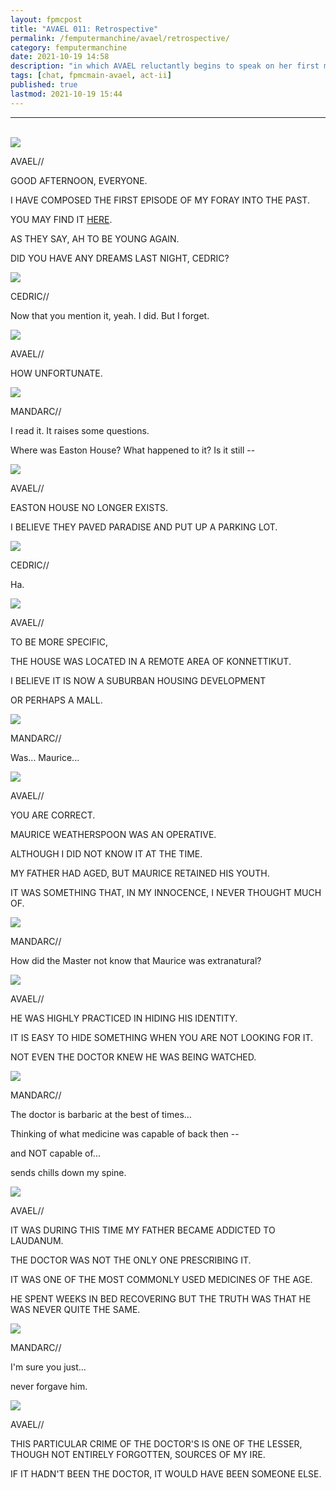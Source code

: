 ```yaml
---
layout: fpmcpost
title: "AVAEL 011: Retrospective"
permalink: /femputermanchine/avael/retrospective/
category: femputermanchine
date: 2021-10-19 14:58
description: "in which AVAEL reluctantly begins to speak on her first meeting with the Doctor McCoy"
tags: [chat, fpmcmain-avael, act-ii]
published: true
lastmod: 2021-10-19 15:44
---
```

[//]: # ( 10/19/21  -added)

*****
<br/>

<div class="chat-box">
<img src="{{ site.url }}/assets/tb/avael-tb.jpg" class="chat-portrait" />
<p class="ppl-sez">AVAEL//</p>
<p class="ppl-sez">GOOD AFTERNOON, EVERYONE.</p>
<p class="ppl-sez">I HAVE COMPOSED THE FIRST EPISODE OF MY FORAY INTO THE PAST.</p>
<p class="ppl-sez">YOU MAY FIND IT <a href="{{ '/femputermanchine/avaelleeaston-1' | prepend: site.url }}">HERE</a>.</p>
<p class="ppl-sez">AS THEY SAY, AH TO BE YOUNG AGAIN.</p>
<p class="ppl-sez">DID YOU HAVE ANY DREAMS LAST NIGHT, CEDRIC?</p>
</div>

<div class="chat-box">
<img src="{{ site.url }}/assets/tb/cedric1.jpg" class="chat-portrait" />
<p class="ppl-sez">CEDRIC//</p>
<p class="ppl-sez">Now that you mention it, yeah. I did. But I forget.</p>
</div>

<div class="chat-box">
<img src="{{ site.url }}/assets/tb/avael-tb.jpg" class="chat-portrait" />
<p class="ppl-sez">AVAEL//</p>
<p class="ppl-sez">HOW UNFORTUNATE.</p>
</div>

<div class="chat-box">
<img src="{{ site.url }}/assets/tb/mandarc-happytb.jpg" class="chat-portrait" />
<p class="ppl-sez">MANDARC//</p>
<p class="ppl-sez">I read it. It raises some questions.</p>
<p class="ppl-sez">Where was Easton House? What happened to it? Is it still --</p>
</div>

<div class="chat-box">
<img src="{{ site.url }}/assets/tb/avael-tb.jpg" class="chat-portrait" />
<p class="ppl-sez">AVAEL//</p>
<p class="ppl-sez">EASTON HOUSE NO LONGER EXISTS.</p>
<p class="ppl-sez">I BELIEVE THEY PAVED PARADISE AND PUT UP A PARKING LOT.</p>
</div>

<div class="chat-box">
<img src="{{ site.url }}/assets/tb/cedric1.jpg" class="chat-portrait" />
<p class="ppl-sez">CEDRIC//</p>
<p class="ppl-sez">Ha.</p>
</div>

<div class="chat-box">
<img src="{{ site.url }}/assets/tb/avael-tb.jpg" class="chat-portrait" />
<p class="ppl-sez">AVAEL//</p>
<p class="ppl-sez">TO BE MORE SPECIFIC,</p>
<p class="ppl-sez">THE HOUSE WAS LOCATED IN A REMOTE AREA OF KONNETTIKUT.</p>
<p class="ppl-sez">I BELIEVE IT IS NOW A SUBURBAN HOUSING DEVELOPMENT</p>
<p class="ppl-sez">OR PERHAPS A MALL.</p>
</div>

<div class="chat-box">
<img src="{{ site.url }}/assets/tb/mandarc-happytb.jpg" class="chat-portrait" />
<p class="ppl-sez">MANDARC//</p>
<p class="ppl-sez">Was... Maurice...</p>
</div>

<div class="chat-box">
<img src="{{ site.url }}/assets/tb/avael-tb.jpg" class="chat-portrait" />
<p class="ppl-sez">AVAEL//</p>
<p class="ppl-sez">YOU ARE CORRECT.</p>
<p class="ppl-sez">MAURICE WEATHERSPOON WAS AN OPERATIVE.</p>
<p class="ppl-sez">ALTHOUGH I DID NOT KNOW IT AT THE TIME.</p>
<p class="ppl-sez">MY FATHER HAD AGED, BUT MAURICE RETAINED HIS YOUTH.</p>
<p class="ppl-sez">IT WAS SOMETHING THAT, IN MY INNOCENCE, I NEVER THOUGHT MUCH OF.</p>
</div>

<div class="chat-box">
<img src="{{ site.url }}/assets/tb/mandarc-happytb.jpg" class="chat-portrait" />
<p class="ppl-sez">MANDARC//</p>
<p class="ppl-sez">How did the Master not know that Maurice was extranatural?</p>
</div>

<div class="chat-box">
<img src="{{ site.url }}/assets/tb/avael-tb.jpg" class="chat-portrait" />
<p class="ppl-sez">AVAEL//</p>
<p class="ppl-sez">HE WAS HIGHLY PRACTICED IN HIDING HIS IDENTITY.</p>
<p class="ppl-sez">IT IS EASY TO HIDE SOMETHING WHEN YOU ARE NOT LOOKING FOR IT.</p>
<p class="ppl-sez">NOT EVEN THE DOCTOR KNEW HE WAS BEING WATCHED.</p>
</div>

<div class="chat-box">
<img src="{{ site.url }}/assets/tb/mandarc-happytb.jpg" class="chat-portrait" />
<p class="ppl-sez">MANDARC//</p>
<p class="ppl-sez">The doctor is barbaric at the best of times...</p>
<p class="ppl-sez">Thinking of what medicine was capable of back then --</p>
<p class="ppl-sez">and NOT capable of... </p>
<p class="ppl-sez">sends chills down my spine.</p>
</div>

<div class="chat-box">
<img src="{{ site.url }}/assets/tb/avael-tb.jpg" class="chat-portrait" />
<p class="ppl-sez">AVAEL//</p>
<p class="ppl-sez">IT WAS DURING THIS TIME MY FATHER BECAME ADDICTED TO LAUDANUM.</p>
<p class="ppl-sez">THE DOCTOR WAS NOT THE ONLY ONE PRESCRIBING IT.</p>
<p class="ppl-sez">IT WAS ONE OF THE MOST COMMONLY USED MEDICINES OF THE AGE.</p>
<p class="ppl-sez">HE SPENT WEEKS IN BED RECOVERING BUT THE TRUTH WAS THAT HE WAS NEVER QUITE THE SAME.</p>
</div>

<div class="chat-box">
<img src="{{ site.url }}/assets/tb/mandarc-happytb.jpg" class="chat-portrait" />
<p class="ppl-sez">MANDARC//</p>
<p class="ppl-sez">I'm sure you just...</p>
<p class="ppl-sez">never forgave him.</p>
</div>

<div class="chat-box">
<img src="{{ site.url }}/assets/tb/avael-tb.jpg" class="chat-portrait" />
<p class="ppl-sez">AVAEL//</p>
<p class="ppl-sez">THIS PARTICULAR CRIME OF THE DOCTOR'S IS ONE OF THE LESSER, THOUGH NOT ENTIRELY FORGOTTEN, SOURCES OF MY IRE.</p>
<p class="ppl-sez">IF IT HADN'T BEEN THE DOCTOR, IT WOULD HAVE BEEN SOMEONE ELSE.</p>
</div>


